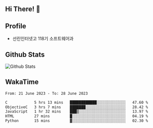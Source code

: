 ## Hi There! 👋

## Profile

-   선린인터넷고 118기 소프트웨어과

## Github Stats

![Github Stats](https://github-readme-stats.vercel.app/api/top-langs/?username=NY0510&theme=tokyonight&hide_border=true&layout=compact)

## WakaTime

<!--START_SECTION:waka-->

```txt
From: 21 June 2023 - To: 28 June 2023

C            5 hrs 13 mins   ████████████░░░░░░░░░░░░░   47.60 %
ObjectiveC   3 hrs 7 mins    ███████░░░░░░░░░░░░░░░░░░   28.42 %
JavaScript   1 hr 32 mins    ███▒░░░░░░░░░░░░░░░░░░░░░   13.97 %
HTML         27 mins         █░░░░░░░░░░░░░░░░░░░░░░░░   04.19 %
Python       15 mins         ▓░░░░░░░░░░░░░░░░░░░░░░░░   02.30 %
```

<!--END_SECTION:waka-->
